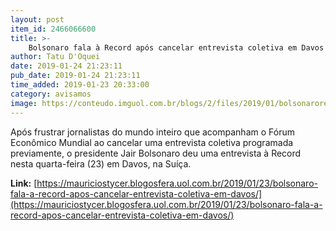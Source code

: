 ```yaml
---
layout: post
item_id: 2466066600
title: >-
    Bolsonaro fala à Record após cancelar entrevista coletiva em Davos
author: Tatu D'Oquei
date: 2019-01-24 21:23:11
pub_date: 2019-01-24 21:23:11
time_added: 2019-01-23 20:33:00
category: avisamos
image: https://conteudo.imguol.com.br/blogs/2/files/2019/01/bolsonarorecorddavos-1-615x300.jpg
---
```


Após frustrar jornalistas do mundo inteiro que acompanham o Fórum Econômico Mundial ao cancelar uma entrevista coletiva programada previamente, o presidente Jair Bolsonaro deu uma entrevista à Record nesta quarta-feira (23) em Davos, na Suíça.

**Link:** [https://mauriciostycer.blogosfera.uol.com.br/2019/01/23/bolsonaro-fala-a-record-apos-cancelar-entrevista-coletiva-em-davos/](https://mauriciostycer.blogosfera.uol.com.br/2019/01/23/bolsonaro-fala-a-record-apos-cancelar-entrevista-coletiva-em-davos/)

